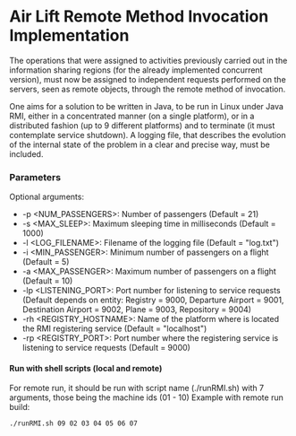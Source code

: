 # Air Lift Remote Method Invocation Implementation
The operations that were assigned to activities previously carried out in the information sharing regions (for the already implemented concurrent version), must now be assigned to independent requests performed on the servers, seen as remote objects, through the remote method of invocation.

One aims for a solution to be written in Java, to be run in Linux under Java RMI, either in a concentrated manner (on a single platform), or in a distributed fashion (up to 9 different platforms) and to terminate (it must contemplate service shutdown).
A logging file, that describes the evolution of the internal state of the problem in a clear and precise way, must be included.

### Parameters
Optional arguments: 
- -p <NUM_PASSENGERS>: Number of passengers (Default = 21)
- -s <MAX_SLEEP>: Maximum sleeping time in milliseconds (Default = 1000)
- -l <LOG_FILENAME>: Filename of the logging file (Default = "log.txt")
- -i <MIN_PASSENGER>: Minimum number of passengers on a flight (Default = 5)
- -a <MAX_PASSENGER>: Maximum number of passengers on a flight (Default = 10)
- -lp <LISTENING_PORT>: Port number for listening to service requests (Default depends on entity: Registry = 9000, Departure Airport = 9001, Destination Airport = 9002, Plane = 9003, Repository = 9004)
- -rh <REGISTRY_HOSTNAME>: Name of the platform where is located the RMI registering service (Default = "localhost")
- -rp <REGISTRY_PORT>: Port number where the registering service is listening to service requests (Default = 9000)

#### Run with shell scripts (local and remote)
For remote run, it should be run with script name (./runRMI.sh) with 7 arguments, those being the machine ids (01 - 10) 
Example with remote run build:
```
./runRMI.sh 09 02 03 04 05 06 07
```
